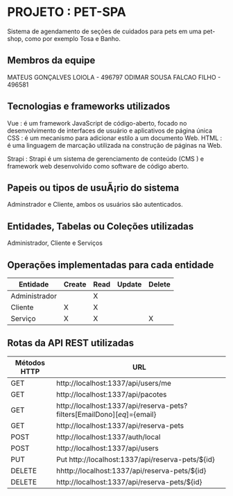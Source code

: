 # PROJETO : PET-SPA

Sistema de agendamento de seções de cuidados para pets em uma pet-shop, como por exemplo Tosa e Banho.

## Membros da equipe

 MATEUS GONÇALVES LOIOLA - 496797
 ODIMAR SOUSA FALCAO FILHO - 496581

## Tecnologias e frameworks utilizados

Vue : é um framework JavaScript de código-aberto, focado no desenvolvimento de interfaces de usuário e aplicativos de página única
CSS :  é um mecanismo para adicionar estilo a um documento Web.
HTML : é uma linguagem de marcação utilizada na construção de páginas na Web.

Strapi : Strapi é um sistema de gerenciamento de conteúdo (CMS ) e framework web desenvolvido como software de código aberto. 

## Papeis ou tipos de usuÃ¡rio do sistema

Adminstrador e Cliente, ambos os usuários são autenticados.

## Entidades, Tabelas ou Coleções utilizadas

Administrador, Cliente e Serviços

## Operações implementadas para cada entidade

| Entidade| Create | Read | Update | Delete |
| --- | --- | --- | --- | --- |
| Administrador | |  X  |   |  |
| Cliente | X |  X  |   |  |
| Serviço | X | X  |  | X |

## Rotas da API REST utilizadas


| Métodos HTTP | URL |
| --- | --- |
| GET | http://localhost:1337/api/users/me |
| GET | http://localhost:1337/api/pacotes |
| GET | http://localhost:1337/api/reserva-pets?filters[EmailDono][$eq]=${email} |
| GET | http://localhost:1337/api/reserva-pets |
| POST | http://localhost:1337/auth/local |
| POST | http://localhost:1337/api/users |
| PUT | Put  http://localhost:1337/api/reserva-pets/${id} |
| DELETE | hhttp://localhost:1337/api/reserva-pets/${id} |
| DELETE | http://localhost:1337/api/reserva-pets/${id} |


